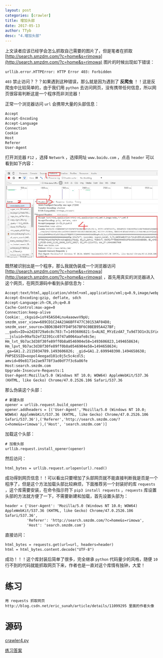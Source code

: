 ```yaml
---
layout: post
categories: [crawler]
title: 增加头部
date: 2017-05-13
author: TTyb
desc: "4.增加头部"
---
```


上文读者应该已经学会怎么抓取自己需要的图片了，但是笔者在抓取 [http://search.smzdm.com/?c=home&s=rimowa](http://search.smzdm.com/?c=home&s=rimowa) 图片的时候出现如下错误：

```
urllib.error.HTTPError: HTTP Error 403: Forbidden
```

`403` 禁止访问？？？如果遇到这种错误，那么就是因为遇到了 **反爬虫** ！！这是反爬虫中比较简单的，由于我们用 `python` 去访问网页，没有携带任何信息，所以网页很容易判断这是一个程序而非浏览器！

正常一个浏览器访问 `url` 会携带大量的头部信息：

```
Accept
Accept-Encoding
Accept-Language
Connection
Cookie
Host
Referer
User-Agent
```

打开浏览器 `F12` ，选择 `Network` ，选择网址 `www.baidu.com` ，点击 `header` 可以看到如下内容：

<img  src="/img/crawler4/result1.jpg"/>

既然被识别出是一个程序，那么我就伪装成一个浏览器访问 [http://search.smzdm.com/?c=home&s=rimowa](http://search.smzdm.com/?c=home&s=rimowa) ，首先用真实的浏览器进入这个网页，在网页源码中看到头部信息为：

```
Accept:text/html,application/xhtml+xml,application/xml;q=0.9,image/webp,*/*;q=0.8
Accept-Encoding:gzip, deflate, sdch
Accept-Language:zh-CN,zh;q=0.8
Cache-Control:max-age=0
Connection:keep-alive
Cookie:__ckguid=ioY45ASO4Lnu4aaowvV9pU; smzdm_user_view=689CD1C24A23A6BFF477C30153AF04D8; smzdm_user_source=3BD63B497FD4F567BF6C0BEB95A427BF; __gads=ID=a2d28729a6c8c783:T=1493606821:S=ALNI_MYzEzdA7_Tu9d73O1n3LSYiezvo8Q; __jsluid=99afb2ef32391cc0747a0064aafe8c5e; Hm_lvt_9b7ac3d38f30fe89ff0b8a0546904e58=1493606823,1494658634; Hm_lpvt_9b7ac3d38f30fe89ff0b8a0546904e58=1494658634; _ga=GA1.2.2115034789.1493606826; _gid=GA1.2.699948390.1494658638; PHPSESSID=oopol4eegad101c0j5c5c4cdl5; amvid=09e8171e2ae9778f3ad0df7f3c6a86fe
Host:search.smzdm.com
Upgrade-Insecure-Requests:1
User-Agent:Mozilla/5.0 (Windows NT 10.0; WOW64) AppleWebKit/537.36 (KHTML, like Gecko) Chrome/47.0.2526.106 Safari/537.36
```

那么伪装这个头部：

```
# 新建头部
opener = urllib.request.build_opener()
opener.addheaders = [('User-Agent','Mozilla/5.0 (Windows NT 10.0; WOW64) AppleWebKit/537.36 (KHTML, like Gecko) Chrome/47.0.2526.106 Safari/537.36'),('Referer','http://search.smzdm.com/?c=home&s=rimowa'),('Host', 'search.smzdm.com')]
```

加载这个头部：

```
# 加载头部
urllib.request.install_opener(opener)
```

然后访问：

```
html_bytes = urllib.request.urlopen(url).read()
```

成功得到网页信息！！可以看出只要增加了头部网页就不能直接判断我是否是一个程序了，但是这个方法加载头部比较麻烦，下面推荐另一个封装好的库 `requests` ，这个库需要安装，在命令指示符下 `pip3 install requests` ，`requests` 库设置头部的方法就方便了一下，不需要新建和加载，首先设置头部为：

```
header = {'User-Agent': 'Mozilla/5.0 (Windows NT 10.0; WOW64) AppleWebKit/537.36 (KHTML, like Gecko) Chrome/47.0.2526.106 Safari/537.36',
          'Referer': 'http://search.smzdm.com/?c=home&s=rimowa',
          'Host': 'search.smzdm.com'}
```

直接访问：

```
html_bytes = requests.get(url=url, headers=header)
html = html_bytes.content.decode("UTF-8")
```

成功！！！这个库封装后简单了很多，完全继承 `python` 代码量少的风格，随便 `10` 行不到的代码就能抓取网页下来，作者也是一直对这个库情有独钟，大爱！

# 练习

```
用 requests 抓取网页 http://blog.csdn.net/eric_sunah/article/details/11099295 里面的作者头像
```

# 源码

<a href="/code/crawler4/crawler4py" target="_blank">crawler4.py</a>

<a href="/code/crawler4/answer.py" target="_blank">练习答案</a>
